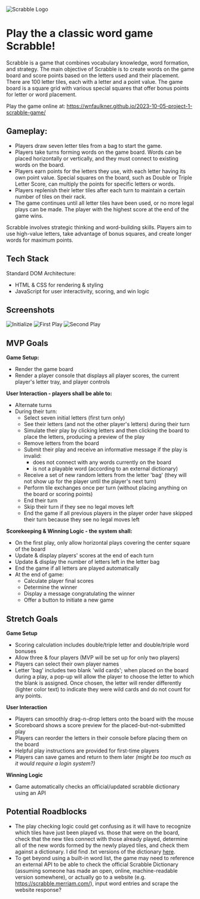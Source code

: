 ![Scrabble Logo](https://logodix.com/logo/2057532.png)

# Play the a classic word game Scrabble! 
Scrabble is a game that combines vocabulary knowledge, word formation, and strategy. The main objective of Scrabble is to create words on the game board and score points based on the letters used and their placement. There are 100 letter tiles, each with a letter and a point value. The game board is a square grid with various special squares that offer bonus points for letter or word placement.

Play the game online at: https://wnfaulkner.github.io/2023-10-05-project-1-scrabble-game/

## Gameplay:

* Players draw seven letter tiles from a bag to start the game.
* Players take turns forming words on the game board. Words can be placed horizontally or vertically, and they must connect to existing words on the board.
* Players earn points for the letters they use, with each letter having its own point value. Special squares on the board, such as Double or Triple Letter Score, can multiply the points for specific letters or words.
* Players replenish their letter tiles after each turn to maintain a certain number of tiles on their rack.
* The game continues until all letter tiles have been used, or no more legal plays can be made. The player with the highest score at the end of the game wins.

Scrabble involves strategic thinking and word-building skills. Players aim to use high-value letters, take advantage of bonus squares, and create longer words for maximum points.



## Tech Stack
Standard DOM Architecture:
* HTML & CSS for rendering & styling
* JavaScript for user interactivity, scoring, and win logic



## Screenshots

![Initialize](./screenshots/Screenshot%201.png)
![First Play](./screenshots/Screenshot%202.png)
![Second Play](./screenshots/Screenshot%203.png)
<!-- ![Win](./screenshots/) -->



## MVP Goals

**Game Setup:**
* Render the game board
* Render a player console that displays all player scores, the current player's letter tray, and player controls

**User Interaction - players shall be able to:**
* Alternate turns
* During their turn:
    * Select seven initial letters (first turn only)
    * See their letters (and not the other player's letters) during their turn
    * Simulate their play by clicking letters and then clicking the board to place the letters, producing a preview of the play
    * Remove letters from the board
    * Submit their play and receive an informative message if the play is invalid:
        * does not connect with any words currently on the board
        * is not a playable word (according to an external dictionary)
    * Receive a set of new random letters from the letter 'bag' (they will not show up for the player until the player's next turn)
    * Perform tile exchanges once per turn (without placing anything on the board or scoring points)
    * End their turn
    * Skip their turn if they see no legal moves left
    * End the game if all previous players in the player order have skipped their turn because they see no legal moves left

**Scorekeeping & Winning Logic - the system shall:**
* On the first play, only allow horizontal plays covering the center square of the board 
* Update & display players' scores at the end of each turn
* Update & display the number of letters left in the letter bag
* End the game if all letters are played automatically
* At the end of game:
    * Calculate player final scores 
    * Determine the winner
    * Display a message congratulating the winner
    * Offer a button to initiate a new game



## Stretch Goals

**Game Setup**
* Scoring calculation includes double/triple letter and double/triple word bonuses
* Allow three & four players (MVP will be set up for only two players)
* Players can select their own player names
* Letter 'bag' includes two blank 'wild cards'; when placed on the board during a play, a pop-up will allow the player to choose the letter to which the blank is assigned. Once chosen, the letter will render differently (lighter color text) to indicate they were wild cards and do not count for any points.


**User Interaction**
* Players can smoothly drag-n-drop letters onto the board with the mouse
* Scoreboard shows a score preview for the placed-but-not-submitted play
* Players can reorder the letters in their console before placing them on the board
* Helpful play instructions are provided for first-time players
* Players can save games and return to them later *(might be too much as it would require a login system?)*


**Winning Logic**
* Game automatically checks an official/updated scrabble dictionary using an API



## Potential Roadblocks
* The play checking logic could get confusing as it will have to recognize which tiles have just been played vs. those that were on the board, check that the new tiles connect with those already played, determine all of the new words formed by the newly played tiles, and check them against a dictionary. I did find .txt versions of the dictionary [here](https://boardgames.stackexchange.com/questions/38366/latest-collins-scrabble-words-list-in-text-file).
* To get beyond using a built-in word list, the game may need to reference an external API to be able to check the official Scrabble Dictionary (assuming someone has made an open, online, machine-readable version somewhere), or actually go to a website (e.g. https://scrabble.merriam.com/), input word entries and scrape the website response?  